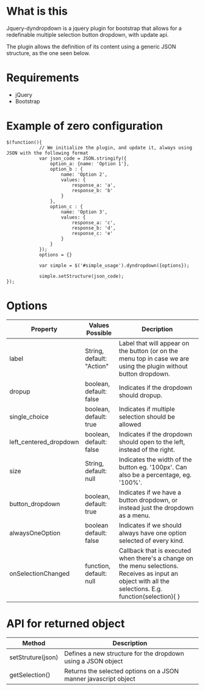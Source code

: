 # What is this

Jquery-dyndropdown is a jquery plugin for bootstrap that allows for a redefinable multiple selection button dropdown, with update api.

The plugin allows the definition of its content using a generic JSON structure, as the one seen below.

# Requirements

- jQuery
- Bootstrap

# Example of zero configuration

```
$(function(){
            // We initialize the plugin, and update it, always using JSON with the following format
            var json_code = JSON.stringify({
                option_a: {name: 'Option 1'},
                option_b : {
                    name: 'Option 2',
                    values: {
                        response_a: 'a',
                        response_b: 'b'
                    }
                },
                option_c : {
                    name: 'Option 3',
                    values: {
                        response_a: 'c',
                        response_b: 'd',
                        response_c: 'e'
                    }
                }
            });
            options = {}

            var simple = $('#simple_usage').dyndropdown({options});

            simple.setStructure(json_code);
});
```

# Options

Property | Values Possible | Decription
---------|-----------------|-----------
label | String, default: "Action" | Label that will appear on the button (or on the menu top in case we are using the plugin without button dropdown. |
dropup | boolean, default: false | Indicates if the dropdown should dropup. |
| single_choice | boolean, default: true | Indicates if multiple selection should be allowed |
| left_centered_dropdown | boolean, default: false | Indicates if the dropdown should open to the left, instead of the right. |
|size | String, default: null | Indicates the width of the button eg. '100px'. Can also be a percentage, eg. '100%'. |
| button_dropdown | boolean, default: true | Indicates if we have a button dropdown, or instead just the dropdown as a menu. |
| alwaysOneOption | boolean default: false | Indicates if we should always have one option selected of every kind. |
| onSelectionChanged | function, default: null | Callback that is executed when there's a change on the menu selections. Receives as input an object with all the selections. E.g. function(selection){ } |

# API for returned object

Method | Description |
-------|-------------|
setStruture(json) | Defines a new structure for the dropdown using a JSON object |
getSelection() | Returns the selected options on a JSON manner javascript object|

